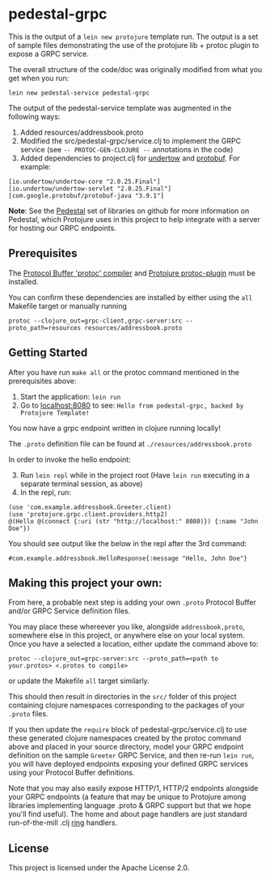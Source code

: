 # pedestal-grpc

This is the output of a `lein new protojure` template run. The output is a set of sample
files demonstrating the use of the protojure lib + protoc plugin to expose a GRPC service.

The overall structure of the code/doc was originally modified from what you get when you run:

```lein new pedestal-service pedestal-grpc```

The output of the pedestal-service template was
augmented in the following ways:

1. Added resources/addressbook.proto
2. Modified the src/pedestal-grpc/service.clj to implement the GRPC service
   (see `-- PROTOC-GEN-CLOJURE --` annotations in the code)
3. Added dependencies to project.clj for [undertow](http://undertow.io/)
   and [protobuf](https://developers.google.com/protocol-buffers/).  For example:

```
[io.undertow/undertow-core "2.0.25.Final"]
[io.undertow/undertow-servlet "2.0.25.Final"]
[com.google.protobuf/protobuf-java "3.9.1"]
```

**Note**: See the [Pedestal](https://github.com/pedestal/pedestal) set of libraries on github
for more information on Pedestal, which Protojure uses in this project to help integrate with
a server for hosting our GRPC endpoints.

## Prerequisites

The [Protocol Buffer 'protoc' compiler](https://github.com/protocolbuffers/protobuf/releases)
and [Protojure protoc-plugin](https://github.com/protojure/protoc-plugin/releases) must be installed.

You can confirm these dependencies are installed by either using the `all` Makefile target
or manually running

```
protoc --clojure_out=grpc-client,grpc-server:src --proto_path=resources resources/addressbook.proto
```

## Getting Started

After you have run `make all` or the protoc command mentioned in the prerequisites above:

1. Start the application: `lein run`
2. Go to [localhost:8080](http://localhost:8080/) to see: `Hello from pedestal-grpc, backed by Protojure Template! `

You now have a grpc endpoint written in clojure running locally!

The `.proto` definition file can be found at `./resources/addressbook.proto`

In order to invoke the hello endpoint:

3. Run `lein repl` while in the project root (Have `lein run` executing in a separate terminal session, as above)
4. In the repl, run:

```
(use 'com.example.addressbook.Greeter.client)
(use 'protojure.grpc.client.providers.http2)
@(Hello @(connect {:uri (str "http://localhost:" 8080)}) {:name "John Doe"})
```

You should see output like the below in the repl after the 3rd command:

```
#com.example.addressbook.HelloResponse{:message "Hello, John Doe"}

```

## Making this project your own:

From here, a probable next step is adding your own `.proto` Protocol Buffer
and/or GRPC Service definition files.

You may place these whereever you like, alongside `addressbook,proto`, somewhere else in this
project, or anywhere else on your local system. Once you have a selected a location, either
update the command above to:

```
protoc --clojure_out=grpc-server:src --proto_path=<path to your.protos> <.protos to compile>
```

or update the Makefile `all` target similarly.

This should then result in directories in the `src/` folder of this project containing clojure
namespaces corresponding to the packages of your `.proto` files.

If you then update the `require` block of pedestal-grpc/service.clj to use these generated clojure
namespaces created by the protoc command above and placed in your source directory, model your
GRPC endpoint definition on the sample `Greeter` GRPC Service, and then re-run `lein run`, you
will have deployed endpoints exposing your defined GRPC services using your Protocol Buffer
definitions.

Note that you may also easily expose HTTP/1, HTTP/2 endpoints alongside your GRPC endpoints (a feature
that may be unique to Protojure among libraries implementing language .proto & GRPC support but
that we hope you'll find useful). The home and about page handlers are just standard run-of-the-mill
.clj [ring](https://github.com/ring-clojure/ring) handlers.

## License

This project is licensed under the Apache License 2.0.
